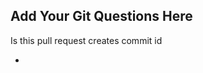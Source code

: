 Add Your Git Questions Here
----------------------------

Is this pull request creates commit id

* 
